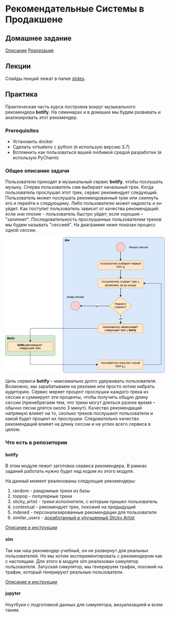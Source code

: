 # Рекомендательные Системы в Продакшене

## Домашнее задание
[Описание](slides/week03/homework.md)
[Реализация](botify/HONEWORK.MD)

## Лекции

Слайды лекций лежат в папке [slides](slides).

## Практика

Практическая часть курса построена вокруг музыкального рекомендера **botify**. 
На семинарах и в домашке мы будем развивать и анализировать этот рекомендер.

### Prerequisites

- Установить docker
- Сделать virtualenv c python (я использую версию 3.7)
- Вспомнить как пользоваться вашей любимой средой разработки (я использую PyCharm)

### Общее описание задачи

Пользователи приходят в музыкальный сервис **botify**, чтобы послушать музыку.
Сперва пользователь сам выбирает начальный трек.
Когда пользователь прослушал этот трек, сервис рекомендует следующий.
Пользователь может послушать рекомендованный трек или скипнуть его и перейти к следующему.
Либо пользователю может надоесть и он уйдет.
Как поступит пользователь зависит от качества рекомендаций: если они плохие - пользователь быстро уйдет; если хорошие – "залипнет".
Последовательность прослушанных пользователем треков мы будем называть "сессией".
На диаграмме ниже показан процесс одной сессии.  

![Взаимодействие пользователя с рекомендером botify](user-flow.png)

Цель сервиса **botify** – максимально долго удерживать пользователя.
Возможно, мы зарабатываем на рекламе или просто хотим набрать аудиторию.
Сервис меряет процент прослушки каждого трека из сессии и суммирует эти проценты, чтобы получить общую длину сессии (пренебрегаем тем, что треки могут длиться разное время – обычно песни длятся около 3 минут).
Качество рекомендаций напрямую влияет на то, сколько треков послушают пользователи и какой будет процент их прослушки.
Следовательно качество рекомендаций влияет на длину сессии и на успех всего сервиса в целом.

### Что есть в репозитории

#### botify

В этом модуле лежит заготовка сервиса рекомендера. 
В рамках заданий работать нужно будет над кодом из этого модуля.

На данный момент реализованы следующие рекомендеры:
1) random - рандомные треки из базы
2) toppop - популярные треки
3) sticky_artist - треки исполнителя, с которым пришел пользователь
4) contextual - рекомендует трек, похожий на предыдущий
5) indexed - персонализированные рекомендации для пользователя
6) similar_users - [доработанный и улучшенный Sticky Artist](botify/HONEWORK.MD)



[Описание и инструкции](botify/README.md)

#### sim

Так как наш рекомендер учебный, он не развернут для реальных пользователей. 
Но мы хотим экспериментировать с рекомендером как с настоящим.
Для этого в модуле sim реализован симулятор пользователя.
Запуская симулятор, мы генерируем трафик, похожий на трафик, который генерируют реальные пользователи.

[Описание и инструкции](sim/README.md)

#### jupyter

Ноутбуки с подготовкой данных для симулятора, визуализацией и всем таким.


